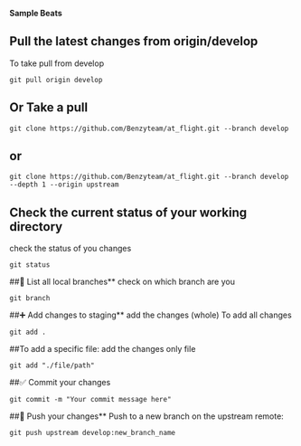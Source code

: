 **Sample Beats**

## Pull the latest changes from origin/develop
To take pull from develop

```
git pull origin develop
```
## Or Take a pull
```
git clone https://github.com/Benzyteam/at_flight.git --branch develop

```
## or
```
git clone https://github.com/Benzyteam/at_flight.git --branch develop --depth 1 --origin upstream

```

## Check the current status of your working directory
check the status of you changes

```
git status
```

##🌿 List all local branches**
check on which branch are you

```
git branch
```

##➕ Add changes to staging**
add the changes (whole)
To add all changes

```
git add .
```

##To add a specific file:
add the changes only file

```
git add "./file/path"
```

##✅ Commit your changes

```
git commit -m "Your commit message here"
```

##🚀 Push your changes**
Push to a new branch on the upstream remote:

```
git push upstream develop:new_branch_name
```
